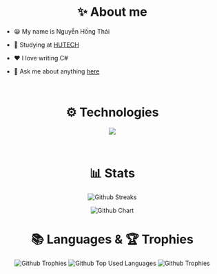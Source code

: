 
  <h1 align="center">✨ About me</h1>
  
- 😀 My name is Nguyễn Hồng Thái

- 📖 Studying at [HUTECH](https://www.hutech.edu.vn/)

- ❤️ I love writing C#

- 💬 Ask me about anything [here](https://github.com/slimaeus/slimaeus/issues)
<br>

  <h1 align="center">⚙ Technologies</h1>


<p align="center">
  <a href="https://skillicons.dev">
    <img src="https://skillicons.dev/icons?i=dotnet,react,flutter,nextjs,azure,vercel,docker,k8s,cs,js,ts,dart,postgres,mongodb,redis,rabbitmq,visualstudio,vscode,postman,github,html,css,bootstrap,jquery&perline=12" />
  </a>
</p>

<br>

  <h1 align="center">📊 Stats</h1>

<p align="center">
  <img alt="Github Streaks" src="https://github-readme-streak-stats.herokuapp.com/?user=slimaeus&theme=dracula&hide_border=true&card_width=600" />
  
</p>
<p align="center">
  <img alt="Github Chart" src="https://github-profile-summary-cards.vercel.app/api/cards/profile-details?username=Slimaeus&theme=dracula&hide_border=true&width=1000" />
</p>
<h1 align="center">📚 Languages & 🏆 Trophies</h1>
<p align="center">
    <img alt="Github Trophies" src="https://github-profile-trophy.vercel.app/?username=slimaeus&theme=dracula&no-frame=true&column=2&row=2&margin-w=0&rank=SECRET,S,SS,SSS,A,AA,AAA" />
  <img alt="Github Top Used Languages" src="https://github-readme-stats.vercel.app/api/top-langs/?username=slimaeus&theme=dracula&include_all_commits=true&count_private=false&layout=compact&card_width=320&hide_progress=true&hide=cmake,objective-c,shell&langs_count=20" />
    <img alt="Github Trophies" src="https://github-profile-trophy.vercel.app/?username=slimaeus&theme=dracula&no-frame=true&column=2&row=2&margin-w=0&rank=-SECRET,-S,-SS,-SSS,-A,-AA,-AAA" />
</p>

<br>
